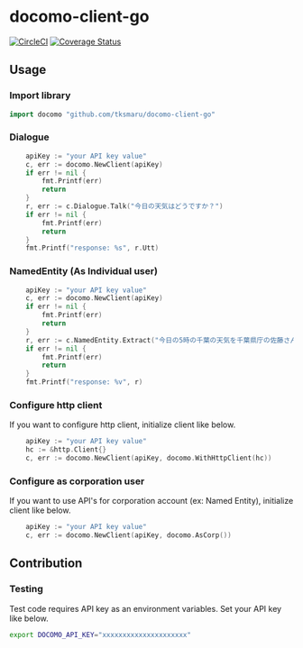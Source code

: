 # docomo-client-go

[![CircleCI](https://circleci.com/gh/tksmaru/docomo-client-go.svg?style=svg&circle-token=584f14f264689884d04bd415118f82c725c5dcbc)](https://circleci.com/gh/tksmaru/docomo-client-go)
[![Coverage Status](https://coveralls.io/repos/github/tksmaru/docomo-client-go/badge.svg?branch=feature_ci)](https://coveralls.io/github/tksmaru/docomo-client-go?branch=feature_ci)


## Usage

### Import library
```go
import docomo "github.com/tksmaru/docomo-client-go"
```

### Dialogue
```go
    apiKey := "your API key value"
    c, err := docomo.NewClient(apiKey)
    if err != nil {
        fmt.Printf(err)
        return
    }
    r, err := c.Dialogue.Talk("今日の天気はどうですか？")
    if err != nil {
        fmt.Printf(err)
        return
    }
    fmt.Printf("response: %s", r.Utt)
```

### NamedEntity (As Individual user)
```go
    apiKey := "your API key value"
    c, err := docomo.NewClient(apiKey)
    if err != nil {
        fmt.Printf(err)
        return
    }
    r, err := c.NamedEntity.Extract("今日の5時の千葉の天気を千葉県庁の佐藤さんが確認した")
    if err != nil {
        fmt.Printf(err)
        return
    }
    fmt.Printf("response: %v", r)
```

### Configure http client
If you want to configure http client, initialize client like below.
```go
    apiKey := "your API key value"
    hc := &http.Client{}
    c, err := docomo.NewClient(apiKey, docomo.WithHttpClient(hc))
```

### Configure as corporation user
If you want to use API's for corporation account (ex: Named Entity), initialize client like below.
```go
    apiKey := "your API key value"
    c, err := docomo.NewClient(apiKey, docomo.AsCorp())
```


## Contribution

### Testing

Test code requires API key as an environment variables. Set your API key like below.

```sh
export DOCOMO_API_KEY="xxxxxxxxxxxxxxxxxxxxx"
```

